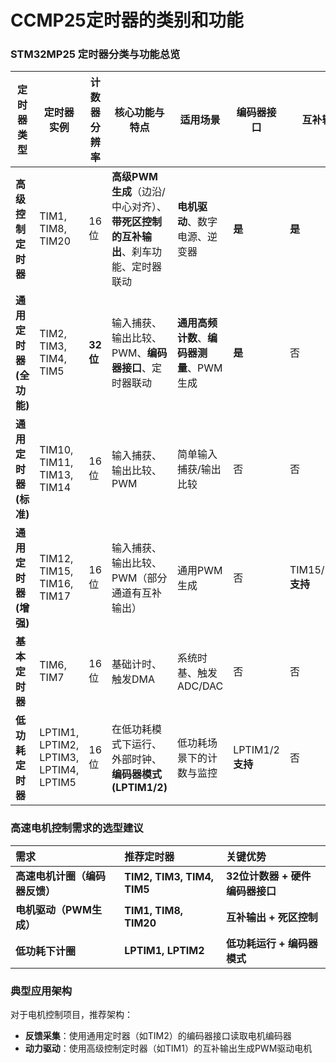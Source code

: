 # CCMP25定时器的类别和功能

### STM32MP25 定时器分类与功能总览

<table style="width: 100%; table-layout: fixed;">
  <colgroup>
    <col style="width: 15%;">
    <col style="width: 15%;">
    <col style="width: 10%;">
    <col style="width: 25%;">
    <col style="width: 15%;">
    <col style="width: 10%;">
    <col style="width: 10%;">
  </colgroup>
  <thead>
    <tr>
      <th>定时器类型</th>
      <th>定时器实例</th>
      <th>计数器分辨率</th>
      <th>核心功能与特点</th>
      <th>适用场景</th>
      <th>编码器接口</th>
      <th>互补输出</th>
    </tr>
  </thead>
  <tbody>
    <tr>
      <td><strong>高级控制定时器</strong></td>
      <td>TIM1, TIM8, TIM20</td>
      <td>16位</td>
      <td><strong>高级PWM生成</strong>（边沿/中心对齐）、<strong>带死区控制的互补输出</strong>、刹车功能、定时器联动</td>
      <td><strong>电机驱动</strong>、数字电源、逆变器</td>
      <td><strong>是</strong></td>
      <td><strong>是</strong></td>
    </tr>
    <tr>
      <td><strong>通用定时器 (全功能)</strong></td>
      <td>TIM2, TIM3, TIM4, TIM5</td>
      <td><strong>32位</strong></td>
      <td>输入捕获、输出比较、PWM、<strong>编码器接口</strong>、定时器联动</td>
      <td><strong>通用高频计数</strong>、<strong>编码器测量</strong>、PWM生成</td>
      <td><strong>是</strong></td>
      <td>否</td>
    </tr>
    <tr>
      <td><strong>通用定时器 (标准)</strong></td>
      <td>TIM10, TIM11, TIM13, TIM14</td>
      <td>16位</td>
      <td>输入捕获、输出比较、PWM</td>
      <td>简单输入捕获/输出比较</td>
      <td>否</td>
      <td>否</td>
    </tr>
    <tr>
      <td><strong>通用定时器 (增强)</strong></td>
      <td>TIM12, TIM15, TIM16, TIM17</td>
      <td>16位</td>
      <td>输入捕获、输出比较、PWM（部分通道有互补输出）</td>
      <td>通用PWM生成</td>
      <td>否</td>
      <td>TIM15/16/17<strong>支持</strong></td>
    </tr>
    <tr>
      <td><strong>基本定时器</strong></td>
      <td>TIM6, TIM7</td>
      <td>16位</td>
      <td>基础计时、触发DMA</td>
      <td>系统时基、触发ADC/DAC</td>
      <td>否</td>
      <td>否</td>
    </tr>
    <tr>
      <td><strong>低功耗定时器</strong></td>
      <td>LPTIM1, LPTIM2, LPTIM3, LPTIM4, LPTIM5</td>
      <td>16位</td>
      <td>在低功耗模式下运行、外部时钟、<strong>编码器模式(LPTIM1/2)</strong></td>
      <td>低功耗场景下的计数与监控</td>
      <td>LPTIM1/2<strong>支持</strong></td>
      <td>否</td>
    </tr>
  </tbody>
</table>


### 高速电机控制需求的选型建议

| 需求 | 推荐定时器 | 关键优势 |
| :--- | :--- | :--- |
| **高速电机计圈（编码器反馈）** | **TIM2, TIM3, TIM4, TIM5** | **32位计数器 + 硬件编码器接口** |
| **电机驱动（PWM生成）** | **TIM1, TIM8, TIM20** | **互补输出 + 死区控制** |
| **低功耗下计圈** | **LPTIM1, LPTIM2** | **低功耗运行 + 编码器模式** |

### 典型应用架构

对于电机控制项目，推荐架构：
- **反馈采集**：使用通用定时器（如TIM2）的编码器接口读取电机编码器
- **动力驱动**：使用高级控制定时器（如TIM1）的互补输出生成PWM驱动电机
